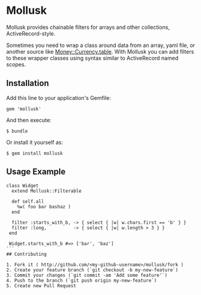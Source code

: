 # Mollusk

Mollusk provides chainable filters for arrays and other collections, ActiveRecord-style.

Sometimes you need to wrap a class around data from an array, yaml file,
or another source like [Money::Currency.table](https://github.com/RubyMoney/money).
With Mollusk you can add filters to these wrapper classes using syntax similar to
ActiveRecord named scopes.

## Installation

Add this line to your application's Gemfile:

    gem 'mollusk'

And then execute:

    $ bundle

Or install it yourself as:

    $ gem install mollusk

## Usage Example
````
class Widget
  extend Mollusk::Filterable

  def self.all
    %w( foo bar bashaz )
  end

  filter :starts_with_b, -> { select { |w| w.chars.first == 'b' } }
  filter :long,          -> { select { |w| w.length > 3 } }
 end

 Widget.starts_with_b #=> ['bar', 'baz']
```
## Contributing

1. Fork it ( http://github.com/<my-github-username>/mollusk/fork )
2. Create your feature branch (`git checkout -b my-new-feature`)
3. Commit your changes (`git commit -am 'Add some feature'`)
4. Push to the branch (`git push origin my-new-feature`)
5. Create new Pull Request
